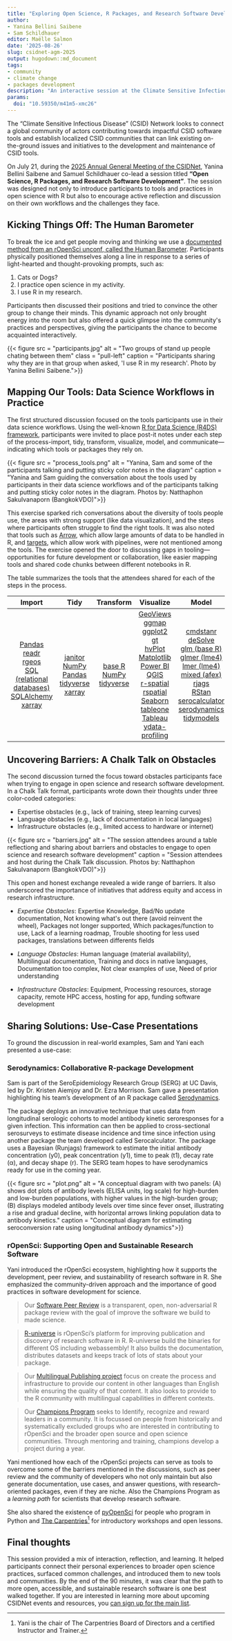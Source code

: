 ```yaml
---
title: "Exploring Open Science, R Packages, and Research Software Development at the CSIDNet AGM 2025"
author: 
- Yanina Bellini Saibene
- Sam Schildhauer
editor: Maëlle Salmon
date: '2025-08-26'
slug: csidnet-agm-2025
output: hugodown::md_document
tags:
- community
- climate change
- packages development
description: "An interactive session at the Climate Sensitive Infectious Disease Network AGM 2025 exploring open science, R packages, and research software development." 
params:
  doi: "10.59350/m41m5-xmc26"
---
```


The “Climate Sensitive Infectious Disease” (CSID) Network looks to connect a global community of actors contributing towards impactful CSID software tools and establish localized CSID communities that can link existing on-the-ground issues and initiatives to the development and maintenance of CSID tools.

On July 21, during the [2025 Annual General Meeting of the CSIDNet](https://csidnet.org/2025-virtual-annual-general-meeting-hub/),  Yanina Bellini Saibene and Samuel Schildhauer co-lead a session titled **“Open Science, R Packages, and Research Software Development”**. 
The session was designed not only to introduce participants to tools and practices in open science with R but also to encourage active reflection and discussion on their own workflows and the challenges they face.

## Kicking Things Off: The Human Barometer

To break the ice and get people moving and thinking we use a [documented method from an rOpenSci unconf, called the Human Barometer](/blog/2018/11/01/icebreaker/). Participants physically positioned themselves along a line in response to a series of light-hearted and thought-provoking prompts, such as:

1. Cats or Dogs?
2. I practice open science in my activity.
3. I use R in my research.

Participants then discussed their positions and tried to convince the other group to change their minds. This dynamic approach not only brought energy into the room but also offered a quick glimpse into the community's practices and perspectives, giving the participants the chance to become acquainted interactively.

{{< figure src = "participants.jpg" alt = "Two groups of stand up people chating between them" class = "pull-left" caption = "Participants sharing why they are in that group when asked, 'I use R in my research'. Photo by Yanina Bellini Saibene.">}}

## Mapping Our Tools: Data Science Workflows in Practice

The first structured discussion focused on the tools participants use in their data science workflows. Using the well-known [R for Data Science (R4DS) framework](https://r4ds.hadley.nz/intro.html#fig-ds-diagram), participants were invited to place post-it notes under each step of the process-import, tidy, transform, visualize, model, and communicate—indicating which tools or packages they rely on.

{{< figure src = "process_tools.png" alt = "Yanina, Sam and some of the participants talking and putting sticky color notes in the diagram" caption = "Yanina and Sam guiding the conversation about the tools used by participants in their data science workflows and of the participants talking and putting sticky color notes in the diagram. Photos by: Natthaphon Sakulvanaporn (BangkokVDO)">}}

This exercise sparked rich conversations about the diversity of tools people use, the areas with strong support (like data visualization), and the steps where participants often struggle to find the right tools. It was also noted that tools such as [Arrow](https://arrow.apache.org/docs/r/), which allow large amounts of data to be handled in R, and [targets](https://books.ropensci.org/targets/), which allow work with pipelines, were not mentioned among the tools. The exercise opened the door to discussing gaps in tooling—opportunities for future development or collaboration, like easier mapping tools and shared code chunks between different notebooks in R. 

The table summarizes the tools that the attendees shared for each of the steps in the process.

| Import | Tidy | Transform | Visualize | Model | Communicate |
|:------:|:----:|:---------:|:---------:|:-----:|:-----------:|
| [Pandas](https://pandas.pydata.org/)<br>[readr](https://readr.tidyverse.org/)<br>[rgeos](https://rgeos.r-forge.r-project.org)<br>[SQL (relational databases)](https://en.wikipedia.org/wiki/SQL)<br>[SQLAlchemy](https://www.sqlalchemy.org/)<br>[xarray](https://xarray.dev/) | [janitor](https://sfirke.github.io/janitor/)<br>[NumPy](https://numpy.org/)<br>[Pandas](https://pandas.pydata.org/)<br>[tidyverse](https://www.tidyverse.org/)<br>[xarray](https://xarray.dev/) | [base R](https://www.r-project.org/)<br>[NumPy](https://numpy.org/)<br>[tidyverse](https://www.tidyverse.org/) | [GeoViews](https://geoviews.org/)<br>[ggmap](https://cran.r-project.org/package=ggmap)<br>[ggplot2](https://ggplot2.tidyverse.org/)<br>[gt](https://gt.rstudio.com/)<br>[hvPlot](https://hvplot.holoviz.org/)<br>[Matplotlib](https://matplotlib.org/)<br>[Power BI](https://powerbi.microsoft.com/)<br>[QGIS](https://qgis.org/)<br>[r-spatial](https://r-spatial.org/)<br>[rspatial](https://github.com/rspatial)<br>[Seaborn](https://seaborn.pydata.org/)<br>[tableone](https://cran.r-project.org/package=tableone)<br>[Tableau](https://www.tableau.com/)<br>[ydata-profiling](https://ydata-profiling.ydata.ai/) | [cmdstanr](https://mc-stan.org/cmdstanr/)<br>[deSolve](https://desolve.r-forge.r-project.org/)<br>[glm (base R)](https://stat.ethz.ch/R-manual/R-devel/library/stats/html/glm.html)<br>[glmer (lme4)](https://cran.r-project.org/package=lme4)<br>[lmer (lme4)](https://cran.r-project.org/package=lme4)<br>[mixed (afex)](https://cran.r-project.org/package=afex)<br>[rjags](https://cran.r-project.org/package=rjags)<br>[RStan](https://mc-stan.org/rstan/)<br>[serocalculator](https://github.com/UCD-SERG/serocalculator)<br>[serodynamics](https://github.com/UCD-SERG/serodynamics)<br>[tidymodels](https://www.tidymodels.org/) | [Dashboards (flexdashboard)](https://pkgs.rstudio.com/flexdashboard/)<br>[devtools](https://devtools.r-lib.org/)<br>[Jupyter Notebooks](https://jupyter.org/)<br>[Markdown](https://daringfireball.net/projects/markdown/)<br>[PowerPoint](https://www.microsoft.com/microsoft-365/powerpoint)<br>[Quarto](https://quarto.org/)<br>[R Markdown](https://rmarkdown.rstudio.com/)<br>[Shiny](https://shiny.posit.co/)<br>[usethis](https://usethis.r-lib.org/) |


## Uncovering Barriers: A Chalk Talk on Obstacles

The second discussion turned the focus toward obstacles participants face when trying to engage in open science and research software development. In a Chalk Talk format, participants wrote down their thoughts under three color-coded categories:

- Expertise obstacles (e.g., lack of training, steep learning curves)
- Language obstacles (e.g., lack of documentation in local languages)
- Infrastructure obstacles (e.g., limited access to hardware or internet)

{{< figure src = "barriers.jpg" alt = "The session attendees around a table reflectiong and sharing about barriers and obstacles to engage to open science and research software development" caption = "Session attendees and host during the Chalk Talk discussion. Photos by: Natthaphon Sakulvanaporn (BangkokVDO)">}}

This open and honest exchange revealed a wide range of barriers. It also underscored the importance of initiatives that address equity and access in research infrastructure.

* _Expertise Obstacles_: Expertise Knowledge, Bad/No update documentation, Not knowing what's out there (avoid reinvent the wheel), Packages not longer supported, Which packages/function to use, Lack of a learning roadmap, Trouble shooting for less used packages, translations between differents fields 

* _Language Obstacles_: Human language (material availability), Multilingual documentation, Training and docs in native languages, Documentation too complex, Not clear examples of use, Need of prior understanding

* _Infrastructure Obstacles_: Equipment, Processing resources, storage capacity, remote HPC access, hosting for app, funding software development


## Sharing Solutions: Use-Case Presentations

To ground the discussion in real-world examples, Sam and Yani each presented a use-case:

### Serodynamics: Collaborative R-package Development

Sam is part of the SeroEpidemiology Research Group (SERG) at UC Davis, led by Dr. Kristen Aiemjoy and Dr. Ezra Morrison. Sam gave a presentation highlighting his team’s development of an R package called [Serodynamics](https://github.com/UCD-SERG/serodynamics). 

The package deploys an innovative technique that uses data from longitudinal serologic cohorts to model antibody kinetic seroresponses for a given infection. This information can then be applied to cross-sectional serosurveys to estimate disease incidence and time since infection using another package the team developed called Serocalculator. The package uses a Bayesian (Runjags) framework to estimate the initial antibody concentration (y0), peak concentration (y1), time to peak (t1), decay rate (α), and decay shape (r). The SERG team hopes to have serodynamics ready for use in the coming year. 

{{< figure src = "plot.png" alt = "A conceptual diagram with two panels: (A) shows dot plots of antibody levels (ELISA units, log scale) for high-burden and low-burden populations, with higher values in the high-burden group; (B) displays modeled antibody levels over time since fever onset, illustrating a rise and gradual decline, with horizontal arrows linking population data to antibody kinetics." caption = "Conceptual diagram for estimating seroconversion rate using longitudinal antibody dynamics">}}

### rOpenSci: Supporting Open and Sustainable Research Software

Yani introduced the rOpenSci ecosystem, highlighting how it supports the development, peer review, and sustainability of research software in R. She emphasized the community-driven approach and the importance of good practices in software development for science.  

> Our [Software Peer Review](https://ropensci.org/software-review/) is a transparent, open, non-adversarial R package review with the goal of improve the software we build to made science. 

> [R-universe](https://ropensci.org/r-universe/) is rOpenSci’s platform for improving publication and discovery of research software in R. R-universe build the binaries for different OS including webassembly! It also builds the documentation, distributes datasets and keeps track of lots of stats about your package.

> Our [Multilingual Publishing project](https://ropensci.org/multilingual/) focus on create the process and infrastructure to provide our content in other languages than English while ensuring the quality of that content. It also looks to provide to the R community with multilingual capabilities in different contexts.

> Our [Champions Program](https://ropensci.org/champions/) seeks to Identify, recognize and reward leaders in a community. It is focussed on people from historically and systematically excluded groups who are interested in contributing to rOpenSci and the broader open source and open science communities. Through mentoring and training, champions develop a project during a year.

Yani mentioned how each of the rOpenSci projects can serve as tools to overcome some of the barriers mentioned in the discussions, such as peer review and the community of developers who not only maintain but also generate documentation, use cases, and answer questions, with research-oriented packages, even if they are niche. Also the Champions Program as a _learning path_ for scientists that develop research software. 

She also shared the existence of [pyOpenSci](https://www.pyopensci.org/) for people who program in Python and [The Carpentries](https://carpentries.org)[^1] for introductory workshops and open lessons.

## Final thoughts

This session provided a mix of interaction, reflection, and learning. It helped participants connect their personal experiences to broader open science practices, surfaced common challenges, and introduced them to new tools and communities. By the end of the 90 minutes, it was clear that the path to more open, accessible, and sustainable research software is one best walked together.
If you are interested in learning more about upcoming CSIDNet events and resources, you [can sign up for the main list](https://csidnet.org/about/join/).


[^1]: Yani is the chair of The Carpentries Board of Directors and a certified Instructor and Trainer.